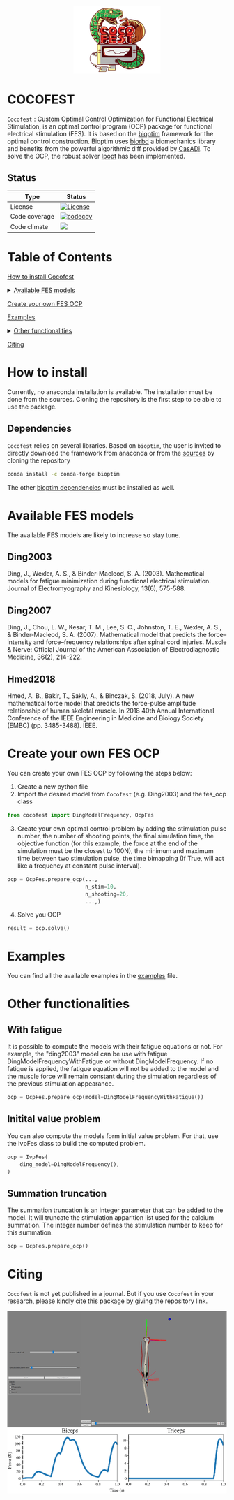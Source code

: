 <p align="center">
    <img
      src="docs/cocofest_logo.png"
      alt="logo"
      width="200"
    />
</p>

# COCOFEST

`Cocofest` : Custom Optimal Control Optimization for Functional Electrical Stimulation, is an optimal control program (OCP) package for functional electrical stimulation (FES).
It is based on the [bioptim](https://github.com/pyomeca/bioptim) framework for the optimal control construction.
Bioptim uses [biorbd](https://github.com/pyomeca/biorbd) a biomechanics library and benefits from the powerful algorithmic diff provided by [CasADi](https://web.casadi.org/).
To solve the OCP, the robust solver [Ipopt](https://github.com/coin-or/Ipopt) has been implemented. 

## Status

| Type          | Status                                                                                                                                                                |
|---------------|-----------------------------------------------------------------------------------------------------------------------------------------------------------------------|
| License       | <a href="https://opensource.org/licenses/MIT"><img src="https://img.shields.io/badge/license-MIT-success" alt="License"/></a>                                         |
| Code coverage | [![codecov](https://codecov.io/github/Kev1CO/cocofest/graph/badge.svg?token=85XHAQGLWQ)](https://codecov.io/github/Kev1CO/cocofest)                                   |
| Code climate  | <a href="https://codeclimate.com/github/Kev1CO/cocofest/maintainability"><img src="https://api.codeclimate.com/v1/badges/b9fcbc434d8be931dce7/maintainability" /></a> |

# Table of Contents 

[How to install Cocofest](#how-to-install)

<details>
<summary><a href="#available-fes-models">Available FES models</a></summary>

- [Ding2003](#ding2003)
- [Ding2007](#ding2007)
- [Hmed2018](#hmed2018)

</details>

[Create your own FES OCP](#create-your-own-fes-ocp)

[Examples](#examples)

<details>
<summary><a href="#other-functionalities">Other functionalities</a></summary>

- [With fatigue](#with-fatigue)
- [Initial value problem](#initital-value-problem)
- [Summation truncation](#summation-truncation)

</details>

[Citing](#citing)


# How to install 
Currently, no anaconda installation is available. The installation must be done from the sources.
Cloning the repository is the first step to be able to use the package.

## Dependencies
`Cocofest` relies on several libraries. 
Based on `bioptim`, the user is invited to directly download the framework from anaconda or from the [sources](https://github.com/pyomeca/bioptim) by cloning the repository
```bash
conda install -c conda-forge bioptim
```
The other [bioptim dependencies](https://github.com/pyomeca/bioptim#dependencies) must be installed as well.

# Available FES models
The available FES models are likely to increase so stay tune.
## Ding2003
Ding, J., Wexler, A. S., & Binder-Macleod, S. A. (2003).
Mathematical models for fatigue minimization during functional electrical stimulation.
Journal of Electromyography and Kinesiology, 13(6), 575-588.

## Ding2007
Ding, J., Chou, L. W., Kesar, T. M., Lee, S. C., Johnston, T. E., Wexler, A. S., & Binder‐Macleod, S. A. (2007).
Mathematical model that predicts the force–intensity and force–frequency relationships after spinal cord injuries.
Muscle & Nerve: Official Journal of the American Association of Electrodiagnostic Medicine, 36(2), 214-222.

## Hmed2018
Hmed, A. B., Bakir, T., Sakly, A., & Binczak, S. (2018, July).
A new mathematical force model that predicts the force-pulse amplitude relationship of human skeletal muscle.
In 2018 40th Annual International Conference of the IEEE Engineering in Medicine and Biology Society (EMBC) (pp. 3485-3488). IEEE.


# Create your own FES OCP
You can create your own FES OCP by following the steps below:
1. Create a new python file
2. Import the desired model from `Cocofest` (e.g. Ding2003) and the fes_ocp class

```python
from cocofest import DingModelFrequency, OcpFes
```

3. Create your own optimal control problem by adding the stimulation pulse number, the number of shooting points,
the final simulation time, the objective function
(for this example, the force at the end of the simulation must be the closest to 100N), 
the minimum and maximum time between two stimulation pulse, the time bimapping
(If True, will act like a frequency at constant pulse interval).

```python
ocp = OcpFes.prepare_ocp(...,
                         n_stim=10,
                         n_shooting=20,
                         ...,)
```

4. Solve you OCP

```python
result = ocp.solve()
```

# Examples
You can find all the available examples in the [examples](https://github.com/Kev1CO/cocofest/tree/main/examples) file.

# Other functionalities

## With fatigue
It is possible to compute the models with their fatigue equations or not.
For example, the "ding2003" model can be use with fatigue DingModelFrequencyWithFatigue or without DingModelFrequency.
If no fatigue is applied, the fatigue equation will not be added to the model and the muscle force will remain 
constant during the simulation regardless of the previous stimulation appearance.

```python
ocp = OcpFes.prepare_ocp(model=DingModelFrequencyWithFatigue())
```

## Initital value problem
You can also compute the models form initial value problem.
For that, use the IvpFes class to build the computed problem.

```python
ocp = IvpFes(
    ding_model=DingModelFrequency(),
)
```

## Summation truncation
The summation truncation is an integer parameter that can be added to the model.
It will truncate the stimulation apparition list used for the calcium summation.
The integer number defines the stimulation number to keep for this summation.

```python
ocp = OcpFes.prepare_ocp()
```


# Citing
`Cocofest` is not yet published in a journal.
But if you use `Cocofest` in your research, please kindly cite this package by giving the repository link.

![](docs/arm_flexion.gif)
